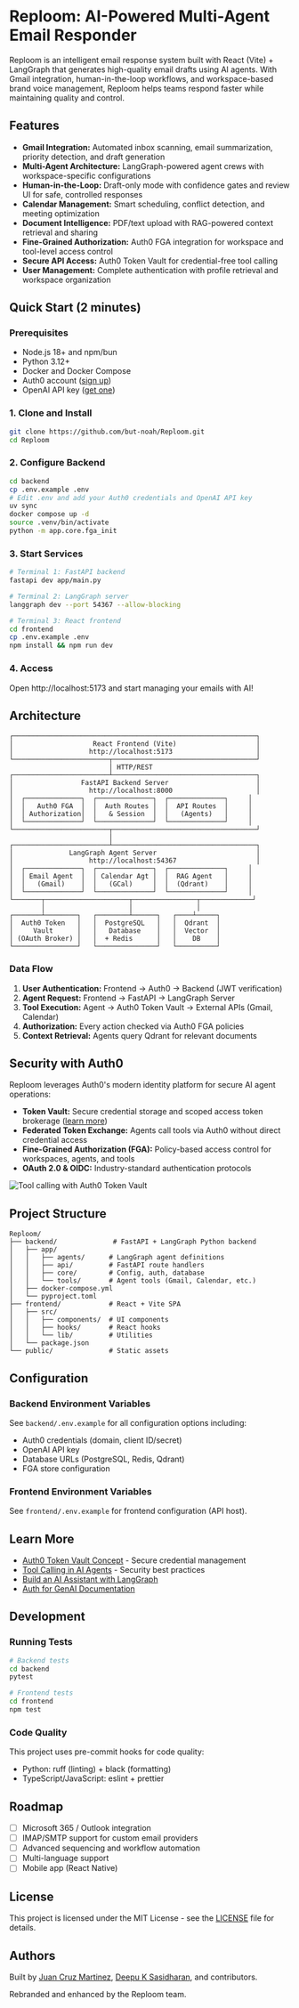# Reploom: AI-Powered Multi-Agent Email Responder

Reploom is an intelligent email response system built with React (Vite) + LangGraph that generates high-quality email drafts using AI agents. With Gmail integration, human-in-the-loop workflows, and workspace-based brand voice management, Reploom helps teams respond faster while maintaining quality and control.

## Features

- **Gmail Integration:** Automated inbox scanning, email summarization, priority detection, and draft generation
- **Multi-Agent Architecture:** LangGraph-powered agent crews with workspace-specific configurations
- **Human-in-the-Loop:** Draft-only mode with confidence gates and review UI for safe, controlled responses
- **Calendar Management:** Smart scheduling, conflict detection, and meeting optimization
- **Document Intelligence:** PDF/text upload with RAG-powered context retrieval and sharing
- **Fine-Grained Authorization:** Auth0 FGA integration for workspace and tool-level access control
- **Secure API Access:** Auth0 Token Vault for credential-free tool calling
- **User Management:** Complete authentication with profile retrieval and workspace organization

## Quick Start (2 minutes)

### Prerequisites

- Node.js 18+ and npm/bun
- Python 3.12+
- Docker and Docker Compose
- Auth0 account ([sign up](https://auth0.com/signup))
- OpenAI API key ([get one](https://platform.openai.com/api-keys))

### 1. Clone and Install

```bash
git clone https://github.com/but-noah/Reploom.git
cd Reploom
```

### 2. Configure Backend

```bash
cd backend
cp .env.example .env
# Edit .env and add your Auth0 credentials and OpenAI API key
uv sync
docker compose up -d
source .venv/bin/activate
python -m app.core.fga_init
```

### 3. Start Services

```bash
# Terminal 1: FastAPI backend
fastapi dev app/main.py

# Terminal 2: LangGraph server
langgraph dev --port 54367 --allow-blocking

# Terminal 3: React frontend
cd frontend
cp .env.example .env
npm install && npm run dev
```

### 4. Access

Open http://localhost:5173 and start managing your emails with AI!

## Architecture

```
┌─────────────────────────────────────────────────────────────┐
│                    React Frontend (Vite)                    │
│                   http://localhost:5173                     │
└────────────────────────┬────────────────────────────────────┘
                         │ HTTP/REST
┌────────────────────────┴────────────────────────────────────┐
│                 FastAPI Backend Server                      │
│                   http://localhost:8000                     │
│  ┌──────────────┐  ┌──────────────┐  ┌──────────────┐     │
│  │   Auth0 FGA  │  │  Auth Routes │  │  API Routes  │     │
│  │ Authorization│  │   & Session  │  │   (Agents)   │     │
│  └──────────────┘  └──────────────┘  └──────────────┘     │
└────────────────────────┬────────────────────────────────────┘
                         │
┌────────────────────────┴────────────────────────────────────┐
│              LangGraph Agent Server                         │
│                   http://localhost:54367                    │
│  ┌──────────────┐  ┌──────────────┐  ┌──────────────┐     │
│  │ Email Agent  │  │ Calendar Agt │  │  RAG Agent   │     │
│  │   (Gmail)    │  │   (GCal)     │  │  (Qdrant)    │     │
│  └──────────────┘  └──────────────┘  └──────────────┘     │
└───────┬─────────────────────┬────────────────┬─────────────┘
        │                     │                │
┌───────┴────────┐   ┌────────┴──────┐   ┌────┴─────┐
│  Auth0 Token   │   │  PostgreSQL   │   │  Qdrant  │
│     Vault      │   │   Database    │   │  Vector  │
│ (OAuth Broker) │   │  + Redis      │   │    DB    │
└────────────────┘   └───────────────┘   └──────────┘
```

### Data Flow

1. **User Authentication:** Frontend → Auth0 → Backend (JWT verification)
2. **Agent Request:** Frontend → FastAPI → LangGraph Server
3. **Tool Execution:** Agent → Auth0 Token Vault → External APIs (Gmail, Calendar)
4. **Authorization:** Every action checked via Auth0 FGA policies
5. **Context Retrieval:** Agents query Qdrant for relevant documents

## Security with Auth0

Reploom leverages Auth0's modern identity platform for secure AI agent operations:

- **Token Vault:** Secure credential storage and scoped access token brokerage ([learn more](https://auth0.com/docs/secure/tokens/token-vault))
- **Federated Token Exchange:** Agents call tools via Auth0 without direct credential access
- **Fine-Grained Authorization (FGA):** Policy-based access control for workspaces, agents, and tools
- **OAuth 2.0 & OIDC:** Industry-standard authentication protocols

![Tool calling with Auth0 Token Vault](https://images.ctfassets.net/23aumh6u8s0i/1gY1jvDgZHSfRloc4qVumu/d44bb7102c1e858e5ac64dea324478fe/tool-calling-with-federated-api-token-exchange.jpg)

## Project Structure

```
Reploom/
├── backend/              # FastAPI + LangGraph Python backend
│   ├── app/
│   │   ├── agents/      # LangGraph agent definitions
│   │   ├── api/         # FastAPI route handlers
│   │   ├── core/        # Config, auth, database
│   │   └── tools/       # Agent tools (Gmail, Calendar, etc.)
│   ├── docker-compose.yml
│   └── pyproject.toml
├── frontend/            # React + Vite SPA
│   ├── src/
│   │   ├── components/  # UI components
│   │   ├── hooks/       # React hooks
│   │   └── lib/         # Utilities
│   └── package.json
└── public/              # Static assets
```

## Configuration

### Backend Environment Variables

See `backend/.env.example` for all configuration options including:
- Auth0 credentials (domain, client ID/secret)
- OpenAI API key
- Database URLs (PostgreSQL, Redis, Qdrant)
- FGA store configuration

### Frontend Environment Variables

See `frontend/.env.example` for frontend configuration (API host).

## Learn More

- [Auth0 Token Vault Concept](https://auth0.com/docs/secure/tokens/token-vault) - Secure credential management
- [Tool Calling in AI Agents](https://auth0.com/blog/genai-tool-calling-intro/) - Security best practices
- [Build an AI Assistant with LangGraph](https://auth0.com/blog/genai-tool-calling-build-agent-that-calls-gmail-securely-with-langgraph-vercelai-nextjs/)
- [Auth for GenAI Documentation](https://auth0.com/ai/docs)

## Development

### Running Tests

```bash
# Backend tests
cd backend
pytest

# Frontend tests
cd frontend
npm test
```

### Code Quality

This project uses pre-commit hooks for code quality:
- Python: ruff (linting) + black (formatting)
- TypeScript/JavaScript: eslint + prettier

## Roadmap

- [ ] Microsoft 365 / Outlook integration
- [ ] IMAP/SMTP support for custom email providers
- [ ] Advanced sequencing and workflow automation
- [ ] Multi-language support
- [ ] Mobile app (React Native)

## License

This project is licensed under the MIT License - see the [LICENSE](LICENSE) file for details.

## Authors

Built by [Juan Cruz Martinez](https://github.com/jcmartinezdev), [Deepu K Sasidharan](https://github.com/deepu105), and contributors.

Rebranded and enhanced by the Reploom team.
